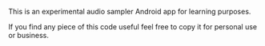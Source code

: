 This is an experimental audio sampler Android app for learning purposes.

If you find any piece of this code useful feel free to copy it for personal use or business.
